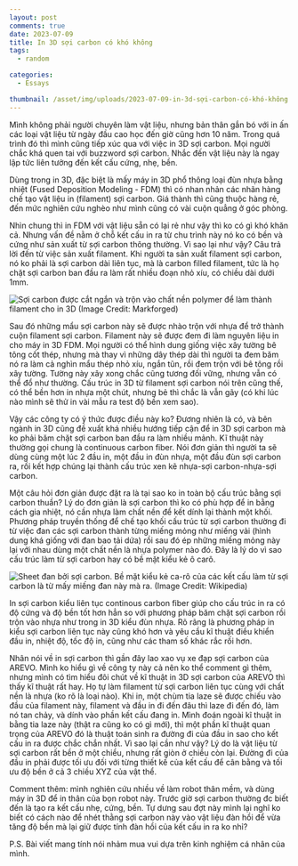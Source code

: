 ```yaml
---
layout: post
comments: true
date: 2023-07-09
title: In 3D sợi carbon có khó không
tags:
  - random

categories:
  - Essays

thumbnail: /asset/img/uploads/2023-07-09-in-3d-sợi-carbon-có-khó-không.png
---
```


Mình không phải người chuyên làm vật liệu, nhưng bản thân gắn bó với in ấn các loại vật liệu từ ngày đầu cao học đến giờ cũng hơn 10 năm. Trong quá trình đó thì mình cũng tiếp xúc qua với việc in 3D sợi carbon. Mọi người chắc khá quen tai với buzzword sợi carbon. Nhắc đến vật liệu này là ngay lập tức liên tưởng đến kết cấu cứng, nhẹ, bền.


Dùng trong in 3D, đặc biệt là mấy máy in 3D phổ thông loại đùn nhựa bằng nhiệt (Fused Deposition Modeling - FDM) thì có nhan nhản các nhãn hàng chế tạo vật liệu in (filament) sợi carbon. Giá thành thì cũng thuộc hàng rẻ, đến mức nghiên cứu nghèo như mình cũng có vài cuộn quẳng ở góc phòng.


Nhìn chung thì in FDM với vật liệu sẵn có lại rẻ như vậy thì ko có gì khó khăn cả. Nhưng vấn đề nằm ở chỗ kết cấu in ra từ chu trình này nó ko có bền và cứng như sản xuất từ sợi carbon thông thường. Vì sao lại như vậy? Câu trả lời đến từ việc sản xuất filament. Khi người ta sản xuất filament sợi carbon, nó ko phải là sợi carbon dài liên tục, mà là carbon filled filament, tức là họ chặt sợi carbon ban đầu ra làm rất nhiều đoạn nhỏ xíu, có chiều dài dưới 1mm.


![Sợi carbon được cắt ngắn và trộn vào chất nền polymer để làm thành filament cho in 3D (Image Credit: Markforged)](https://s3.us-west-2.amazonaws.com/secure.notion-static.com/6ff3b4a4-86c9-41d1-94d4-802228e1260f/2A66291D-10E2-4A7F-9508-85A380DC2428.jpeg?X-Amz-Algorithm=AWS4-HMAC-SHA256&X-Amz-Content-Sha256=UNSIGNED-PAYLOAD&X-Amz-Credential=AKIAT73L2G45EIPT3X45%2F20230802%2Fus-west-2%2Fs3%2Faws4_request&X-Amz-Date=20230802T045348Z&X-Amz-Expires=3600&X-Amz-Signature=21b704b55d282c2363ead46380cb404dc1b625b81daf8b4810ca1ba2ddd2f52e&X-Amz-SignedHeaders=host&x-id=GetObject)


Sau đó những mẩu sợi carbon này sẽ được nhào trộn với nhựa để trở thành cuộn filament sợi carbon. Filament này sẽ được đem đi làm nguyên liệu in cho máy in 3D FDM. Mọi người có thể hình dung giống việc xây tường bê tông cốt thép, nhưng mà thay vì những dây thép dài thì người ta đem băm nó ra làm cả nghìn mẩu thép nhỏ xíu, ngắn tũn, rồi đem trộn với bê tông rồi xây tường. Tường này xây xong chắc cũng tương đối vững, nhưng vẫn có thể đổ như thường. Cấu trúc in 3D từ filament sợi carbon nói trên cũng thế, có thể bền hơn in nhựa một chút, nhưng bẻ thì chắc là vẫn gãy (có khi lúc nào mình sẽ thử in vài mẫu ra test độ bền xem sao).


Vậy các công ty có ý thức được điều này ko? Đương nhiên là có, và bên ngành in 3D cũng đề xuất khá nhiều hướng tiếp cận để in 3D sợi carbon mà ko phải băm chặt sợi carbon ban đầu ra làm nhiều mảnh. Kĩ thuật này thường gọi chung là  continuous carbon fiber. Nói đơn giản thì người ta sẽ dùng cùng một lúc 2 đầu in, một đầu in đùn nhựa, một đầu đùn sợi carbon ra, rồi kết hợp chúng lại thành cấu trúc xen kẽ nhựa-sợi carbon-nhựa-sợi carbon.


Một câu hỏi đơn giản được đặt ra là tại sao ko in toàn bộ cấu trúc bằng sợi carbon thuần? Lý do đơn giản là sợi carbon thì ko có phù hợp để in bằng cách gia nhiệt, nó cần nhựa làm chất nền để kết dính lại thành một khối. Phương pháp truyền thống để chế tạo khối cấu trúc từ sợi carbon thường đi từ việc đan các sợi carbon thành từng miếng mỏng như miếng vải (hình dung khá giống với đan bao tải dứa) rồi sau đó ép những miếng mỏng này lại với nhau dùng một chất nền là nhựa polymer nào đó. Đây là lý do vì sao cấu trúc làm từ sợi carbon hay có bề mặt kiểu kẻ ô carô.


![Sheet đan bởi sợi carbon. Bề mặt kiểu kẻ ca-rô của các kết cấu làm từ sợi carbon là từ mấy miếng đan này mà ra. (Image Credit: Wikipedia)](https://s3.us-west-2.amazonaws.com/secure.notion-static.com/53ca8ccb-b120-4a47-8095-dd062b036b7c/39D60573-710C-472A-8BF3-952BBD8E5A3E.gif?X-Amz-Algorithm=AWS4-HMAC-SHA256&X-Amz-Content-Sha256=UNSIGNED-PAYLOAD&X-Amz-Credential=AKIAT73L2G45EIPT3X45%2F20230802%2Fus-west-2%2Fs3%2Faws4_request&X-Amz-Date=20230802T045348Z&X-Amz-Expires=3600&X-Amz-Signature=0d89b466847e071f1b7b956391b08c39f8a08f671257d17181c9025dbcd8ca7b&X-Amz-SignedHeaders=host&x-id=GetObject)


In sợi carbon kiểu liên tục continous carbon fiber giúp cho cấu trúc in ra có độ cứng và độ bền tốt hơn hẳn so với phương pháp băm chặt sợi carbon rồi trộn vào nhựa như trong in 3D kiểu đùn nhựa. Rõ rãng là phương pháp in kiểu sợi carbon liên tục này cũng khó hơn và yêu cầu kĩ thuật điều khiển đầu in, nhiệt độ, tốc độ in, cũng như các tham số khác rắc rối hơn.


Nhân nói về in sợi carbon thì gần đây lao xao vụ xe đạp sợi carbon của AREVO. Mình ko hiểu gì về công ty này cả nên ko thể comment gì thêm, nhưng mình có tìm hiểu đôi chút về kĩ thuật in 3D sợi carbon của AREVO thì thấy kĩ thuật rất hay. Họ tự làm filament từ sợi carbon liên tục cùng với chất nền là nhựa (ko rõ là loại nào). Khi in, một chùm tia laze sẽ được chiếu vào đầu của filament này, filament và đầu in đi đến đâu thì laze đi đến đó, làm nó tan chảy, và dính vào phần kết cấu đang in. Mình đoán ngoài kĩ thuật in bằng tia laze này (thật ra cũng ko có gì mới), thì một phần kĩ thuật quan trọng của AREVO đó là thuật toán sinh ra đường đi của đầu in sao cho kết cấu in ra được chắc chắn nhất. Vì sao lại cần như vậy? Lý do là vật liệu từ sợi carbon rất bền ở một chiều, nhưng rất giòn ở chiều còn lại. Đường đi của đầu in phải được tối ưu đối với từng thiết kế của kết cấu để cân bằng và tối ưu độ bền ở cả 3 chiều XYZ của vật thể.


Comment thêm: mình nghiên cứu nhiều về làm robot thân mềm, và dùng máy in 3D để in thân của bọn robot này. Trước giờ sợi carbon thường đc biết đến là tạo ra kết cấu nhẹ, cứng, bền. Tự dưng sau đợt này mình lại nghĩ ko biết có cách nào để nhét thằng sợi carbon này vào vật liệu đàn hồi để vừa tăng độ bền mà lại giữ được tính đàn hồi của kết cấu in ra ko nhỉ?


P.S. Bài viết mang tính nói nhảm mua vui dựa trên kinh nghiệm cá nhân của mình.

